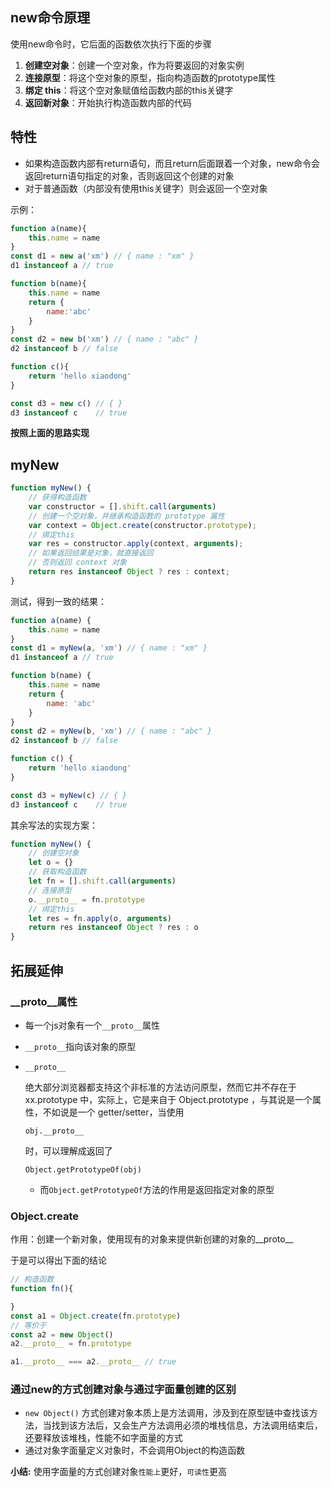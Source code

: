 ## new命令原理

使用new命令时，它后面的函数依次执行下面的步骤

1. **创建空对象**：创建一个空对象，作为将要返回的对象实例
2. **连接原型**：将这个空对象的原型，指向构造函数的prototype属性
3. **绑定 this**：将这个空对象赋值给函数内部的this关键字
4. **返回新对象**：开始执行构造函数内部的代码

## 特性

- 如果构造函数内部有return语句，而且return后面跟着一个对象，new命令会返回return语句指定的对象，否则返回这个创建的对象
- 对于普通函数（内部没有使用this关键字）则会返回一个空对象

示例：

```js
function a(name){
    this.name = name
}
const d1 = new a('xm') // { name : "xm" }
d1 instanceof a // true

function b(name){
    this.name = name
    return {
        name:'abc'
    }
}
const d2 = new b('xm') // { name : "abc" }
d2 instanceof b // false

function c(){
    return 'hello xiaodong'
}

const d3 = new c() // { }
d3 instanceof c    // true
```



**按照上面的思路实现**

## myNew

```js
function myNew() {
    // 获得构造函数
    var constructor = [].shift.call(arguments)
    // 创建一个空对象，并继承构造函数的 prototype 属性
    var context = Object.create(constructor.prototype);
    // 绑定this
    var res = constructor.apply(context, arguments);
    // 如果返回结果是对象，就直接返回
    // 否则返回 context 对象
    return res instanceof Object ? res : context;
}
```

测试，得到一致的结果：

```js
function a(name) {
    this.name = name
}
const d1 = myNew(a, 'xm') // { name : "xm" }
d1 instanceof a // true

function b(name) {
    this.name = name
    return {
        name: 'abc'
    }
}
const d2 = myNew(b, 'xm') // { name : "abc" }
d2 instanceof b // false

function c() {
    return 'hello xiaodong'
}

const d3 = myNew(c) // { }
d3 instanceof c    // true
```

其余写法的实现方案：

```js
function myNew() {
    // 创建空对象
    let o = {}
    // 获取构造函数
    let fn = [].shift.call(arguments)
    // 连接原型
    o.__proto__ = fn.prototype
    // 绑定this
    let res = fn.apply(o, arguments)
    return res instanceof Object ? res : o
}
```

## 拓展延伸

### __proto__属性

- 每一个js对象有一个`__proto__`属性

- `__proto__`指向该对象的原型

- ```apl
  __proto__
  ```

   

  绝大部分浏览器都支持这个非标准的方法访问原型，然而它并不存在于 xx.prototype 中，实际上，它是来自于 Object.prototype ，与其说是一个属性，不如说是一个 getter/setter，当使用

   

  ```apl
  obj.__proto__
  ```

   

  时，可以理解成返回了

   

  ```apl
  Object.getPrototypeOf(obj)
  ```

  - 而`Object.getPrototypeOf`方法的作用是返回指定对象的原型

### Object.create

作用：创建一个新对象，使用现有的对象来提供新创建的对象的__proto__

于是可以得出下面的结论

```js
// 构造函数
function fn(){

}
const a1 = Object.create(fn.prototype)
// 等价于
const a2 = new Object()
a2.__proto__ = fn.prototype

a1.__proto__ === a2.__proto__ // true
```

### 通过new的方式创建对象与通过字面量创建的区别

- `new Object()` 方式创建对象本质上是方法调用，涉及到在原型链中查找该方法，当找到该方法后，又会生产方法调用必须的堆栈信息，方法调用结束后，还要释放该堆栈，性能不如字面量的方式
- 通过对象字面量定义对象时，不会调用Object的构造函数

**小结:** 使用字面量的方式创建对象`性能上`更好，`可读性`更高